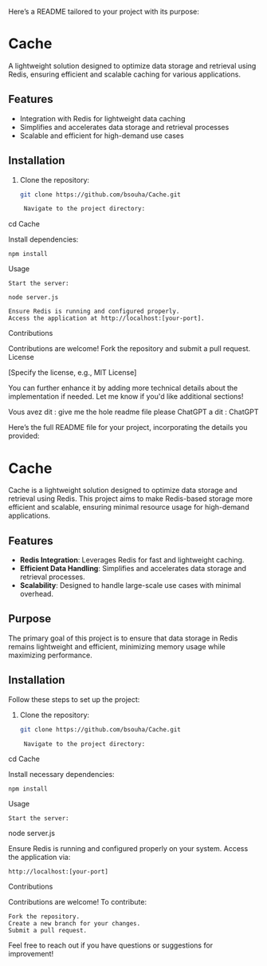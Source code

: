 Here’s a README tailored to your project with its purpose:

# Cache

A lightweight solution designed to optimize data storage and retrieval using Redis, ensuring efficient and scalable caching for various applications.

## Features

- Integration with Redis for lightweight data caching
- Simplifies and accelerates data storage and retrieval processes
- Scalable and efficient for high-demand use cases

## Installation

1. Clone the repository:
   ```bash
   git clone https://github.com/bsouha/Cache.git

    Navigate to the project directory:

cd Cache

Install dependencies:

    npm install

Usage

    Start the server:

    node server.js

    Ensure Redis is running and configured properly.
    Access the application at http://localhost:[your-port].

Contributions

Contributions are welcome! Fork the repository and submit a pull request.
License

[Specify the license, e.g., MIT License]


You can further enhance it by adding more technical details about the implementation if needed. Let me know if you'd like additional sections!

Vous avez dit :
give me the hole readme file please
ChatGPT a dit :
ChatGPT

Here’s the full README file for your project, incorporating the details you provided:

# Cache

Cache is a lightweight solution designed to optimize data storage and retrieval using Redis. This project aims to make Redis-based storage more efficient and scalable, ensuring minimal resource usage for high-demand applications.

## Features

- **Redis Integration**: Leverages Redis for fast and lightweight caching.
- **Efficient Data Handling**: Simplifies and accelerates data storage and retrieval processes.
- **Scalability**: Designed to handle large-scale use cases with minimal overhead.

## Purpose

The primary goal of this project is to ensure that data storage in Redis remains lightweight and efficient, minimizing memory usage while maximizing performance.

## Installation

Follow these steps to set up the project:

1. Clone the repository:
   ```bash
   git clone https://github.com/bsouha/Cache.git

    Navigate to the project directory:

cd Cache

Install necessary dependencies:

    npm install

Usage

    Start the server:

node server.js

Ensure Redis is running and configured properly on your system.
Access the application via:

    http://localhost:[your-port]

Contributions

Contributions are welcome! To contribute:

    Fork the repository.
    Create a new branch for your changes.
    Submit a pull request.



Feel free to reach out if you have questions or suggestions for improvement!


